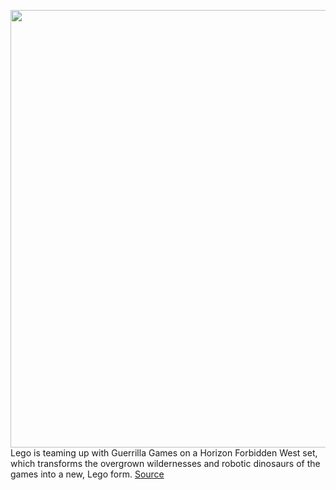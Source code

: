 <img src='https://cdn.vox-cdn.com/thumbor/naE9xeOO2X2KyJwHjSTW6n_YH9U=/0x0:3360x2100/1200x800/filters:focal(1412x782:1948x1318)/cdn.vox-cdn.com/uploads/chorus_image/image/70510610/horizon2.0.png' width='700px' /><br/>
Lego is teaming up with Guerrilla Games on a Horizon Forbidden West set, which transforms the overgrown wildernesses and robotic dinosaurs of the games into a new, Lego form.
<a href='https://www.theverge.com/2022/2/15/22933964/lego-horizon-forbidden-west-set-guerilla-games-collaboration'> Source <a/>